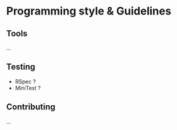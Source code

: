 Programming style & Guidelines
==============================

Tools
-----
...

Testing
-------
* RSpec ?
* MiniTest ?

Contributing
------------
...

